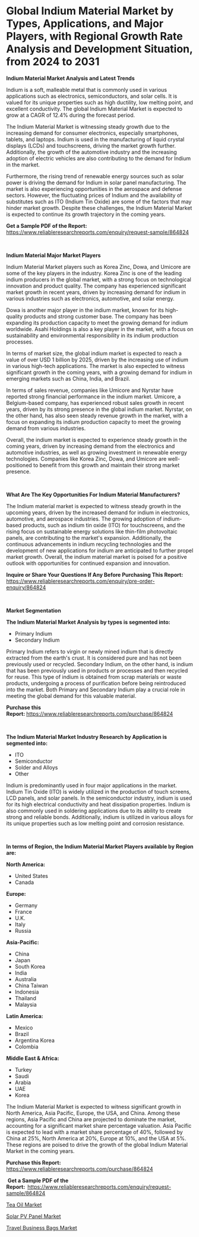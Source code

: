 <p><h1>Global Indium Material Market by Types, Applications, and Major Players, with Regional Growth Rate Analysis and Development Situation, from 2024 to 2031</h1></p><p><strong>Indium Material Market Analysis and Latest Trends</strong></p>
<p><p>Indium is a soft, malleable metal that is commonly used in various applications such as electronics, semiconductors, and solar cells. It is valued for its unique properties such as high ductility, low melting point, and excellent conductivity. The global Indium Material Market is expected to grow at a CAGR of 12.4% during the forecast period.</p><p>The Indium Material Market is witnessing steady growth due to the increasing demand for consumer electronics, especially smartphones, tablets, and laptops. Indium is used in the manufacturing of liquid crystal displays (LCDs) and touchscreens, driving the market growth further. Additionally, the growth of the automotive industry and the increasing adoption of electric vehicles are also contributing to the demand for Indium in the market.</p><p>Furthermore, the rising trend of renewable energy sources such as solar power is driving the demand for Indium in solar panel manufacturing. The market is also experiencing opportunities in the aerospace and defense sectors. However, the fluctuating prices of Indium and the availability of substitutes such as ITO (Indium Tin Oxide) are some of the factors that may hinder market growth. Despite these challenges, the Indium Material Market is expected to continue its growth trajectory in the coming years.</p></p>
<p><strong>Get a Sample PDF of the Report:&nbsp;</strong> <a href="https://www.reliableresearchreports.com/enquiry/request-sample/864824">https://www.reliableresearchreports.com/enquiry/request-sample/864824</a></p>
<p>&nbsp;</p>
<p><strong>Indium Material Major Market Players</strong></p>
<p><p>Indium Material Market players such as Korea Zinc, Dowa, and Umicore are some of the key players in the industry. Korea Zinc is one of the leading indium producers in the global market, with a strong focus on technological innovation and product quality. The company has experienced significant market growth in recent years, driven by increasing demand for indium in various industries such as electronics, automotive, and solar energy.</p><p>Dowa is another major player in the indium market, known for its high-quality products and strong customer base. The company has been expanding its production capacity to meet the growing demand for indium worldwide. Asahi Holdings is also a key player in the market, with a focus on sustainability and environmental responsibility in its indium production processes.</p><p>In terms of market size, the global indium market is expected to reach a value of over USD 1 billion by 2025, driven by the increasing use of indium in various high-tech applications. The market is also expected to witness significant growth in the coming years, with a growing demand for indium in emerging markets such as China, India, and Brazil.</p><p>In terms of sales revenue, companies like Umicore and Nyrstar have reported strong financial performance in the indium market. Umicore, a Belgium-based company, has experienced robust sales growth in recent years, driven by its strong presence in the global indium market. Nyrstar, on the other hand, has also seen steady revenue growth in the market, with a focus on expanding its indium production capacity to meet the growing demand from various industries.</p><p>Overall, the indium market is expected to experience steady growth in the coming years, driven by increasing demand from the electronics and automotive industries, as well as growing investment in renewable energy technologies. Companies like Korea Zinc, Dowa, and Umicore are well-positioned to benefit from this growth and maintain their strong market presence.</p></p>
<p>&nbsp;</p>
<p><strong>What Are The Key Opportunities For Indium Material Manufacturers?</strong></p>
<p><p>The Indium material market is expected to witness steady growth in the upcoming years, driven by the increased demand for indium in electronics, automotive, and aerospace industries. The growing adoption of indium-based products, such as indium tin oxide (ITO) for touchscreens, and the rising focus on sustainable energy solutions like thin-film photovoltaic panels, are contributing to the market's expansion. Additionally, the continuous advancements in indium recycling technologies and the development of new applications for indium are anticipated to further propel market growth. Overall, the indium material market is poised for a positive outlook with opportunities for continued expansion and innovation.</p></p>
<p><strong>Inquire or Share Your Questions If Any Before Purchasing This Report:</strong> <a href="https://www.reliableresearchreports.com/enquiry/pre-order-enquiry/864824">https://www.reliableresearchreports.com/enquiry/pre-order-enquiry/864824</a></p>
<p>&nbsp;</p>
<p><strong>Market Segmentation</strong></p>
<p><strong>The Indium Material Market Analysis by types is segmented into:</strong></p>
<p><ul><li>Primary Indium</li><li>Secondary Indium</li></ul></p>
<p><p>Primary Indium refers to virgin or newly mined indium that is directly extracted from the earth's crust. It is considered pure and has not been previously used or recycled. Secondary Indium, on the other hand, is indium that has been previously used in products or processes and then recycled for reuse. This type of indium is obtained from scrap materials or waste products, undergoing a process of purification before being reintroduced into the market. Both Primary and Secondary Indium play a crucial role in meeting the global demand for this valuable material.</p></p>
<p><strong>Purchase this Report:&nbsp;</strong><a href="https://www.reliableresearchreports.com/purchase/864824">https://www.reliableresearchreports.com/purchase/864824</a></p>
<p>&nbsp;</p>
<p><strong>The Indium Material Market Industry Research by Application is segmented into:</strong></p>
<p><ul><li>ITO</li><li>Semiconductor</li><li>Solder and Alloys</li><li>Other</li></ul></p>
<p><p>Indium is predominantly used in four major applications in the market. Indium Tin Oxide (ITO) is widely utilized in the production of touch screens, LCD panels, and solar panels. In the semiconductor industry, indium is used for its high electrical conductivity and heat dissipation properties. Indium is also commonly used in soldering applications due to its ability to create strong and reliable bonds. Additionally, indium is utilized in various alloys for its unique properties such as low melting point and corrosion resistance.</p></p>
<p>&nbsp;</p>
<p><strong>In terms of Region, the Indium Material Market Players available by Region are:</strong></p>
<p>
    <p> <strong> North America: </strong>
        <ul>
            <li>United States</li>
            <li>Canada</li>
        </ul>
        </p> 
    <p> <strong> Europe: </strong>
        <ul>
            <li>Germany</li>
            <li>France</li>
            <li>U.K.</li>
            <li>Italy</li>
            <li>Russia</li>
        </ul>
        </p> 
    <p> <strong> Asia-Pacific: </strong>
        <ul>
            <li>China</li>
            <li>Japan</li>
            <li>South Korea</li>
            <li>India</li>
            <li>Australia</li>
            <li>China Taiwan</li>
            <li>Indonesia</li>
            <li>Thailand</li>
            <li>Malaysia</li>
        </ul>
        </p> 
    <p> <strong> Latin America: </strong>
        <ul>
            <li>Mexico</li>
            <li>Brazil</li>
            <li>Argentina Korea</li>
            <li>Colombia</li>
        </ul>
        </p> 
    <p> <strong> Middle East & Africa: </strong>
        <ul>
            <li>Turkey</li>
            <li>Saudi</li>
            <li>Arabia</li>
            <li>UAE</li>
            <li>Korea</li>
        </ul>
    </p>
    </p>
<p><p>The Indium Material Market is expected to witness significant growth in North America, Asia Pacific, Europe, the USA, and China. Among these regions, Asia Pacific and China are projected to dominate the market, accounting for a significant market share percentage valuation. Asia Pacific is expected to lead with a market share percentage of 40%, followed by China at 25%, North America at 20%, Europe at 10%, and the USA at 5%. These regions are poised to drive the growth of the global Indium Material Market in the coming years.</p></p>
<p><strong>Purchase this Report: </strong><a href="https://www.reliableresearchreports.com/purchase/864824">https://www.reliableresearchreports.com/purchase/864824</a></p>
<p>&nbsp;<strong>Get a Sample PDF of the Report:&nbsp;&nbsp;</strong><a href="https://www.reliableresearchreports.com/enquiry/request-sample/864824">https://www.reliableresearchreports.com/enquiry/request-sample/864824</a></p>
<p><strong></strong></p>
<p><p><a href="https://view.publitas.com/reportprime-1/global-tea-oil-market-size-and-market-trends-insights-and-projections-from-2024-to-2031/">Tea Oil Market</a></p><p><a href="https://view.publitas.com/reportprime-1/solar-pv-panel-market-size-growth-outlook-from-2024-to-2031-projecting-at-markets-trends-analysis-by-application-regional-outlook-and-revenue/">Solar PV Panel Market</a></p><p><a href="https://view.publitas.com/reportprime-1/decoding-the-travel-business-bags-market-a-deep-dive-into-the-latest-market-trends-market-segmentation-and-competitive-analysis/">Travel Business Bags Market</a></p></p>